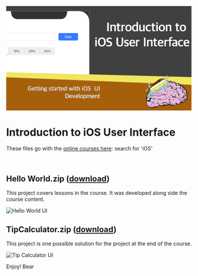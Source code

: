 <img src="https://github.com/bearc0025/onlineCourses/blob/main/IntroiOSUI/icon.png?raw=true" alt="iOS UI" style="width:500px;"/>

# Introduction to iOS User Interface

These files go with the [online courses here](https://amzn.to/3p0yrZk): search for 'iOS'

<br/>

## Hello World.zip ([download](https://github.com/bearc0025/onlineCourses/blob/main/IntroiOSUI/Hello%20World.zip))

This project covers lessons in the course. It was developed along side the course content.

<img src="https://s3.amazonaws.com/CAPS-SSE/soju/ed6a/c68905d6-f6c5-409e-9d8d-f43d86551585/SOJU_IMAGE?versionId=8qJXUw2_u4kKaESZ0ndiROqsokG4C_T.&X-Amz-Algorithm=AWS4-HMAC-SHA256&X-Amz-Date=20220808T161606Z&X-Amz-SignedHeaders=host&X-Amz-Expires=7200&X-Amz-Credential=AKIAWBV6LQ4QPLOTC37V%2F20220808%2Fus-east-1%2Fs3%2Faws4_request&X-Amz-Signature=eb0d6f86df069c886eb8b5a4fdc4072b4e513772ed43d0bdca0a56c8a94a2abd" alt="Hello World UI" style="width:200px;"/>

<br/>

## TipCalculator.zip ([download](https://github.com/bearc0025/onlineCourses/blob/main/IntroiOSUI/TipCalculator.zip))

This project is one possible solution for the project at the end of the course. 

<img src="https://s3.amazonaws.com/CAPS-SSE/soju/161d/8b268fa1-d624-45de-8e2f-9792788d7932/SOJU_IMAGE?versionId=55yI2ETIad_BngjKKAYsmMY9yvRHnEow&X-Amz-Algorithm=AWS4-HMAC-SHA256&X-Amz-Date=20220808T161631Z&X-Amz-SignedHeaders=host&X-Amz-Expires=7200&X-Amz-Credential=AKIAWBV6LQ4QPLOTC37V%2F20220808%2Fus-east-1%2Fs3%2Faws4_request&X-Amz-Signature=49822d2e838f10c94a76e8e947aa1298a7b0817ecac6c40262bb093bbc311998" alt="Tip Calculator UI" style="width:200px;"/>

Enjoy!
Bear

